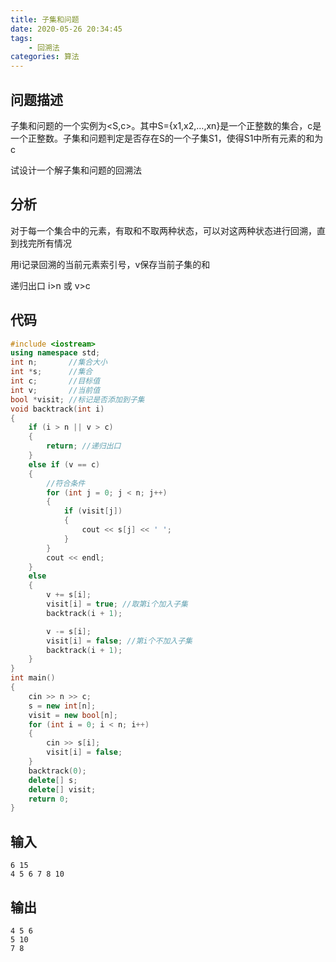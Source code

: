 ```yaml
---
title: 子集和问题
date: 2020-05-26 20:34:45
tags:
	- 回溯法
categories: 算法
---
```


## 问题描述

子集和问题的一个实例为<S,c>。其中S={x1,x2,…,xn}是一个正整数的集合，c是一个正整数。子集和问题判定是否存在S的一个子集S1，使得S1中所有元素的和为c

试设计一个解子集和问题的回溯法

<!-- more -->

## 分析

对于每一个集合中的元素，有取和不取两种状态，可以对这两种状态进行回溯，直到找完所有情况

用i记录回溯的当前元素索引号，v保存当前子集的和

递归出口 i>n 或 v>c

## 代码

``` cpp
#include <iostream>
using namespace std;
int n;       //集合大小
int *s;      //集合
int c;       //目标值
int v;       //当前值
bool *visit; //标记是否添加到子集
void backtrack(int i)
{
    if (i > n || v > c)
    {
        return; //递归出口
    }
    else if (v == c)
    {
        //符合条件
        for (int j = 0; j < n; j++)
        {
            if (visit[j])
            {
                cout << s[j] << ' ';
            }
        }
        cout << endl;
    }
    else
    {
        v += s[i];
        visit[i] = true; //取第i个加入子集
        backtrack(i + 1);

        v -= s[i];
        visit[i] = false; //第i个不加入子集
        backtrack(i + 1);
    }
}
int main()
{
    cin >> n >> c;
    s = new int[n];
    visit = new bool[n];
    for (int i = 0; i < n; i++)
    {
        cin >> s[i];
        visit[i] = false;
    }
    backtrack(0);
    delete[] s;
    delete[] visit;
    return 0;
}
```

## 输入

```
6 15
4 5 6 7 8 10
```

## 输出

```
4 5 6
5 10
7 8
```

